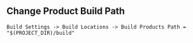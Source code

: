 ## Change Product Build Path
```
Build Settings -> Build Locations -> Build Products Path = "$(PROJECT_DIR)/build"
```
